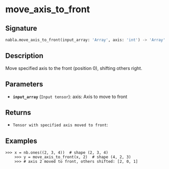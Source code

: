 # move_axis_to_front

## Signature

```python
nabla.move_axis_to_front(input_array: 'Array', axis: 'int') -> 'Array'
```

## Description

Move specified axis to the front (position 0), shifting others right.

## Parameters

- **`input_array`** (`Input tensor`): axis: Axis to move to front

## Returns

- `Tensor with specified axis moved to front`: 

## Examples

```pycon
>>> x = nb.ones((2, 3, 4))  # shape (2, 3, 4)
    >>> y = move_axis_to_front(x, 2)  # shape (4, 2, 3)
    >>> # axis 2 moved to front, others shifted: [2, 0, 1]
```
